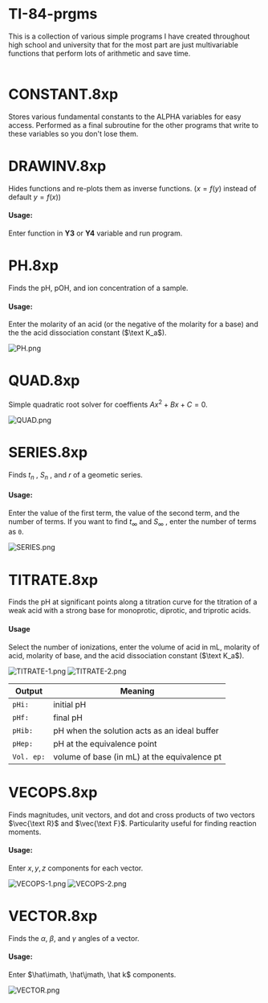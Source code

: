 # TI-84-prgms
This is a collection of various simple programs I have created throughout high school and university that for the most part are just multivariable functions that perform lots of arithmetic and save time.
<BR><BR>
# CONSTANT.8xp
Stores various fundamental constants to the ALPHA variables for easy access. Performed as a final subroutine for the other programs that write to these variables so you don't lose them.


# DRAWINV.8xp
­­Hides functions and re-plots them as inverse functions. $\big(x=f(y)$ instead of default $y=f(x)\big)$
#### Usage:
Enter function in **Y3** or **Y4** variable and run program.

# PH.8xp
Finds the pH, pOH, and ion concentration of a sample.
#### Usage:
Enter the molarity of an acid (or the negative of the molarity for a base) and the the acid dissociation constant ($\text K_a$).

![PH.png](screenshots/PH.png)

# QUAD.8xp
Simple quadratic root solver for coeffients $Ax^2 + Bx + C = 0$.

![QUAD.png](screenshots/QUAD.png)

# SERIES.8xp
Finds $t_n$ , $S_n$ , and $r$ of a geometic series.
#### Usage:
Enter the value of the first term, the value of the second term, and the number of terms. If you want to find $t_\infty$ and $S_\infty$ , enter the number of terms as `0`.

![SERIES.png](screenshots/SERIES.png)

# TITRATE.8xp
Finds the pH at significant points along a titration curve for the titration of a weak acid with a strong base for monoprotic, diprotic, and triprotic acids.
#### Usage
Select the number of ionizations, enter the volume of acid in mL, molarity of acid, molarity of base, and the acid dissociation constant ($\text K_a$).

![TITRATE-1.png](screenshots/TITRATE-1.png)
![TITRATE-2.png](screenshots/TITRATE-2.png)

| Output        | Meaning                                         |
|---------------|-------------------------------------------------|
| `pHi:`        | initial pH                                      |
| `pHf:`        | final pH                                        |
| `pHib:`       | pH when the solution acts as an ideal buffer    |
| `pHep:`       | pH at the equivalence point                     |
| `Vol. ep:`    | volume of base (in mL) at the equivalence pt    |


# VECOPS.8xp
Finds magnitudes, unit vectors, and dot and cross products of two vectors $\vec{\text R}$ and $\vec{\text F}$. Particularity useful for finding reaction moments.
#### Usage:
Enter $x, y, z$ components for each vector.

![VECOPS-1.png](screenshots/VECOPS-1.png)
![VECOPS-2.png](screenshots/VECOPS-2.png)

# VECTOR.8xp
Finds the $\alpha$, $\beta$, and $\gamma$ angles of a vector.
#### Usage:
Enter $\hat\imath, \hat\jmath, \hat k$ components.

![VECTOR.png](screenshots/VECTOR.png)
